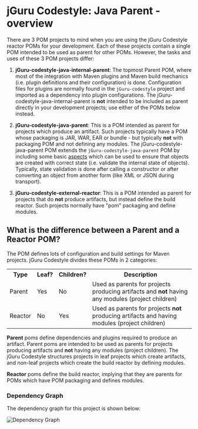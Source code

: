 # jGuru Codestyle: Java Parent - overview

There are 3 POM projects to mind when you are using the jGuru Codestyle reactor POMs for your development. 
Each of these projects contain a single POM intended to be used as parent for other POMs. 
However, the tasks and uses of these 3 POM projects differ:

1. **jGuru-codestyle-java-internal-parent**: The topmost Parent POM, where most of the integration with 
   Maven plugins and Maven build mechanics (i.e. plugin definitions and their configuration) is done. 
   Configuration files for plugins are normally found in the `jGuru-codestyle` project and imported as a dependency 
   into plugin configurations. The jGuru-codestyle-java-internal-parent is **not** intended to be included as
   parent directly in your development projects; use either of the POMs below instead.   

2. **jGuru-codestyle-java-parent**: This is a POM intended as parent for projects
   which produce an artifact. Such projects typically have a POM whose packaging is JAR, WAR, EAR
   or bundle - but typically **not** with packaging POM and not defining any modules.
   The jGuru-codestyle-java-parent POM extends the `jGuru-codestyle-java-parent` POM by including 
   some basic <a href="http://en.wikipedia.org/wiki/Aspect-oriented_programming">aspects</a> which can be
   used to ensure that objects are created with correct state (i.e. validate the internal state
   of objects). Typically, state validation is done after calling a constructor or after converting
   an object from another form (like XML or JSON during transport).

3. **jGuru-codestyle-external-reactor**: This is a POM intended as parent for projects that do
   **not** produce artifacts, but instead define the build reactor. Such projects normally have
   "pom" packaging and define modules.

## What is the difference between a Parent and a Reactor POM?

The POM defines lots of configuration and build settings for Maven projects.
jGuru Codestyle divides these POMs in 2 categories:

<table>
    <tr>
        <th>Type</th>
        <th>Leaf?</th>
        <th>Children?</th>
        <th>Description</th>
    </tr>
    <tr>
        <td>Parent</td>
        <td>Yes</td>
        <td>No</td>
        <td>Used as parents for projects producing artifacts and <b>not</b> having any modules (project children)</td>
    </tr>
    <tr>
        <td>Reactor</td>
        <td>No</td>
        <td>Yes</td>
        <td>Used as parents for projects <b>not</b> producing artifacts and having modules (project children)</td>
    </tr>
</table>

**Parent** poms define dependencies and plugins required to produce an artifact.
Parent poms are intended to be used as parents for projects producing artifacts and **not** having
any modules (project children). The jGuru Codestyle structures projects in leaf projects
which create artifacts, and non-leaf projects which create the build reactor by defining modules.

**Reactor** poms define the build reactor, implying that they are parents for POMs which have
POM packaging and defines modules.

### Dependency Graph

The dependency graph for this project is shown below:

![Dependency Graph](./images/dependency_graph.png)
